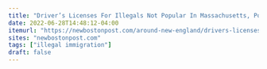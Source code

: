 ```yaml
---
title: "Driver’s Licenses For Illegals Not Popular In Massachusetts, Poll Shows"
date: 2022-06-28T14:48:12-04:00
itemurl: "https://newbostonpost.com/around-new-england/drivers-licenses-for-illegals-not-popular-in-massachusetts-poll-shows/"
sites: "newbostonpost.com"
tags: ["illegal immigration"]
draft: false
---
```


